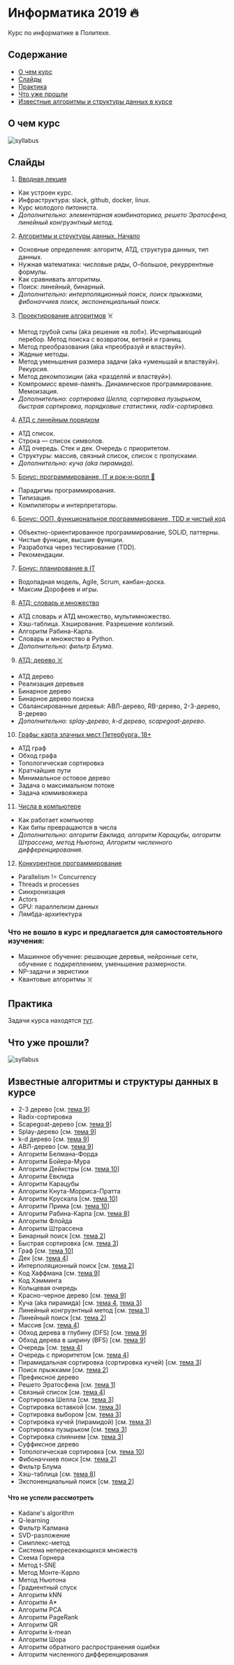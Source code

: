 # Информатика 2019 🔥

Курс по информатике в Политехе.

## Содержание

- [О чем курс](#о-чем-курс)
- [Слайды](#слайды)
- [Практика](#практика)
- [Что уже прошли](#что-уже-прошли)
- [Известные алгоритмы и структуры данных в курсе](#известные-алгоритмы-и-структуры-данных-в-курсе)

## О чем курс

![syllabus](syllabus/about.png)

## Слайды

1. [Вводная лекция](https://korikov.cc/?d=2019-informatika-01-vvodnaya-lekciya)
- Как устроен курс.
- Инфраструктура: slack, github, docker, linux.
- Курс молодого питониста.
- *Дополнительно: элементарная комбинаторика, решето Эратосфена, линейный конгруэнтный метод.*

2. [Алгоритмы и структуры данных. Начало](https://korikov.cc/?d=2019-informatika-02-algoritmy-i-struktury-dannyh-nachalo)
- Основные определения: алгоритм, АТД, структура данных, тип данных. 
- Нужная математика: числовые ряды, О-большое, рекуррентные формулы.
- Как сравнивать алгоритмы. 
- Поиск: линейный, бинарный.
- *Дополнительно: интерполяционный поиск, поиск прыжками, фибоначчиев поиск, экспоненциальный поиск.*

3. [Проектирование алгоритмов](https://korikov.cc/?d=2019-informatika-03-proektirovanie-algoritmov) ☠️
- Метод грубой силы (aka решение «в лоб»).  Исчерпывающий перебор. Метод поиска с возвратом, ветвей и границ.
- Метод преобразования (aka «преобразуй и властвуй»).
- Жадные методы.
- Метод уменьшения размера задачи (aka «уменьшай и властвуй»). Рекурсия.
- Метод декомпозиции (aka «разделяй и властвуй»).
- Компромисс время-память. Динамическое программирование. Мемоизация.
- *Дополнительно: сортировка Шелла, сортировка пузырьком, быстрая сортировка, порядковые статистики, radix-сортировка.*

4. [АТД с линейным порядком](https://korikov.cc/?d=2019-informatika-04-atd-s-lineinym-poryadkom)
- АТД список.
- Строка — список символов.
- АТД очередь. Стек и дек. Очередь с приоритетом.
- Структуры: массив, связный список, список с пропусками.
- *Дополнительно: куча (aka пирамида).*

5. [Бонус: программирование, IT и рок-н-ролл 🎸](https://korikov.cc/?d=2019-informatika-05-bonus-programmirovanie-it-i-roknroll)
- Парадигмы программирования.
- Типизация.
- Компиляторы и интерпретаторы.

6. [Бонус: ООП, функциональное программирование, TDD и чистый код](https://korikov.cc/?d=2019-informatika-06-bonus-oop-funkcionalnoe-programmirovanie-tdd-i-chistyi-kod)
- Объектно-ориентированное программирование, SOLID, паттерны.
- Чистые функции, высшие функции.
- Разработка через тестирование (TDD).
- Рекомендации.

7. [Бонус: планирование в IT](https://korikov.cc/?d=2019-informatika-07-bonus-planirovanie-v-it)
- Водопадная модель, Agile, Scrum, канбан-доска.
- Максим Дорофеев и игры.

8. [АТД: словарь и множество](https://korikov.cc/?d=2019-informatika-08-atd-slovar-i-mnojestvo)
- АТД словарь и АТД множество, мультимножество.
- Хэш-таблица. Хэширование. Разрешение коллизий.
- Алгоритм Рабина-Карпа.
- Словарь и множество в Python.
- *Дополнительно: фильтр Блума.*

9. [АТД: дерево ☠️](https://korikov.cc/?d=2019-informatika-09-atd-derevo)
- АТД дерево
- Реализация деревьев
- Бинарное дерево
- Бинарное дерево поиска
- Сбалансированные деревья: АВЛ-дерево, RB-дерево, 2-3-дерево, B-дерево
- *Дополнительно: splay-дерево, k-d дерево, scapegoat-дерево*.

10. [Графы: карта злачных мест Петербурга. 18+](https://korikov.cc/?d=2019-informatika-10-grafy-karta-zlachnyh-mest-peterburga-18)
- АТД граф
- Обход графа
- Топологическая сортировка
- Кратчайшие пути
- Минимальное остовое дерево
- Задача о максимальном потоке
- Задача коммивояжера

11. [Числа в компьютере](https://korikov.cc/?d=2019-informatika-11-chisla-v-komputere)
- Как работает компьютер 
- Как биты превращаются в числа
- *Дополнительно: алгоритм Евклида, алгоритм Карацубы, алгоритм Штрассена, метод Ньютона, Алгоритм численного дифференцирования*.

12. [Конкурентное программирование](https://korikov.cc/?d=2019-informatika-12-elementy-konkurentnogo-programmirovaniya)
- Parallelism != Concurrency 
- Threads и processes 
- Синхронизация 
- Actors 
- GPU: параллелизм данных 
- Лямбда-архитектура

### Что не вошло в курс и предлагается для самостоятельного изучения:

- Машинное обучение: решающие деревья, нейронные сети, обучение с подкреплением, уменьшение размерности.
- NP-задачи и эвристики
- Квантовые алгоритмы ☠️ 

## Практика

Задачи курса находятся [тут](tasks.md).

## Что уже прошли?

![syllabus](syllabus/syllabus.png)

## Известные алгоритмы и структуры данных в курсе

- 2-3 дерево [см. [тема 9](https://korikov.cc/?d=2019-informatika-09-atd-derevo)]
- Radix-сортировка
- Scapegoat-дерево [см. [тема 9](https://korikov.cc/?d=2019-informatika-09-atd-derevo)]
- Splay-дерево [см. [тема 9](https://korikov.cc/?d=2019-informatika-09-atd-derevo)]
- k-d дерево [см. [тема 9](https://korikov.cc/?d=2019-informatika-09-atd-derevo)]
- АВЛ-дерево [см. [тема 9](https://korikov.cc/?d=2019-informatika-09-atd-derevo)]
- Алгоритм Белмана-Форда
- Алгоритм Бойера-Мура
- Алгоритм Дейкстры [см. [тема 10](https://korikov.cc/?d=2019-informatika-10-grafy-karta-zlachnyh-mest-peterburga-18)]
- Алгоритм Евклида
- Алгоритм Карацубы
- Алгоритм Кнута-Морриса-Пратта
- Алгоритм Крускала [см. [тема 10](https://korikov.cc/?d=2019-informatika-10-grafy-karta-zlachnyh-mest-peterburga-18)]
- Алгоритм Прима [см. [тема 10](https://korikov.cc/?d=2019-informatika-10-grafy-karta-zlachnyh-mest-peterburga-18)]
- Алгоритм Рабина-Карпа [см. [тема 8](https://korikov.cc/?d=2019-informatika-08-atd-slovar-i-mnojestvo)]
- Алгоритм Флойда
- Алгоритм Штрассена
- Бинарный поиск [см. [тема 2](https://korikov.cc/?d=2019-informatika-02-algoritmy-i-struktury-dannyh-nachalo)]
- Быстрая сортировка [см. [тема 3](https://korikov.cc/?d=2019-informatika-03-proektirovanie-algoritmov)]
- Граф [см. [тема 10](https://korikov.cc/?d=2019-informatika-10-grafy-karta-zlachnyh-mest-peterburga-18)]
- Дек [см. [тема 4](https://korikov.cc/?d=2019-informatika-04-atd-s-lineinym-poryadkom)]
- Интерполяционный поиск [см. [тема 2](https://korikov.cc/?d=2019-informatika-02-algoritmy-i-struktury-dannyh-nachalo)]
- Код Хаффмана [см. [тема 9](https://korikov.cc/?d=2019-informatika-09-atd-derevo)]
- Код Хэмминга
- Кольцевая очередь
- Красно-черное дерево [см. [тема 9](https://korikov.cc/?d=2019-informatika-09-atd-derevo)]
- Куча (aka пирамида) [см. [тема 4](https://korikov.cc/?d=2019-informatika-04-atd-s-lineinym-poryadkom), [тема 3](https://korikov.cc/?d=2019-informatika-03-proektirovanie-algoritmov)]
- Линейный конгруэнтный метод [см. [тема 1](https://korikov.cc/?d=2019-informatika-01-vvodnaya-lekciya)]
- Линейный поиск [см. [тема 2](https://korikov.cc/?d=2019-informatika-02-algoritmy-i-struktury-dannyh-nachalo)]
- Массив [см. [тема 4](https://korikov.cc/?d=2019-informatika-04-atd-s-lineinym-poryadkom)]
- Обход дерева в глубину (DFS) [см. [тема 9](https://korikov.cc/?d=2019-informatika-09-atd-derevo)]
- Обход дерева в ширину (BFS) [см. [тема 9](https://korikov.cc/?d=2019-informatika-09-atd-derevo)]
- Очередь [см. [тема 4](https://korikov.cc/?d=2019-informatika-04-atd-s-lineinym-poryadkom)]
- Очередь с приоритетом [см. [тема 4](https://korikov.cc/?d=2019-informatika-04-atd-s-lineinym-poryadkom)]
- Пирамидальная сортировка (сортировка кучей) [см. [тема 3](https://korikov.cc/?d=2019-informatika-03-proektirovanie-algoritmov)]
- Поиск прыжками [см. [тема 2](https://korikov.cc/?d=2019-informatika-02-algoritmy-i-struktury-dannyh-nachalo)]
- Префиксное дерево 
- Решето Эратосфена [см. [тема 1](https://korikov.cc/?d=2019-informatika-01-vvodnaya-lekciya)]
- Связный список [см. [тема 4](https://korikov.cc/?d=2019-informatika-04-atd-s-lineinym-poryadkom)]
- Сортировка Шелла [см. [тема 3](https://korikov.cc/?d=2019-informatika-03-proektirovanie-algoritmov)]
- Сортировка вставкой [см. [тема 3](https://korikov.cc/?d=2019-informatika-03-proektirovanie-algoritmov)]
- Сортировка выбором [см. [тема 3](https://korikov.cc/?d=2019-informatika-03-proektirovanie-algoritmov)]
- Сортировка кучей (пирамидой) [см. [тема 3](https://korikov.cc/?d=2019-informatika-03-proektirovanie-algoritmov)]
- Сортировка пузырьком [см. [тема 3](https://korikov.cc/?d=2019-informatika-03-proektirovanie-algoritmov)]
- Сортировка слиянием [см. [тема 3](https://korikov.cc/?d=2019-informatika-03-proektirovanie-algoritmov)]
- Суффиксное дерево
- Топологическая сортировка [см. [тема 10](https://korikov.cc/?d=2019-informatika-10-grafy-karta-zlachnyh-mest-peterburga-18)]
- Фибоначчиев поиск [см. [тема 2](https://korikov.cc/?d=2019-informatika-02-algoritmy-i-struktury-dannyh-nachalo)]
- Фильтр Блума
- Хэш-таблица [см. [тема 8](https://korikov.cc/?d=2019-informatika-08-atd-slovar-i-mnojestvo)]
- Экспоненциальный поиск [см. [тема 2](https://korikov.cc/?d=2019-informatika-02-algoritmy-i-struktury-dannyh-nachalo)]

#### Что не успели рассмотреть
- Kadane's algorithm
- Q-learning
- Фильтр Калмана
- SVD-разложение
- Симплекс-метод
- Система непересекающихся множеств
- Схема Горнера
- Метод t-SNE
- Метод Монте-Карло
- Метод Ньютона
- Градиентный спуск
- Алгоритм kNN
- Алгоритм A*
- Алгоритм PCA
- Алгоритм PageRank
- Алгоритм QR
- Алгоритм k-mean
- Алгоритм Шора
- Алгоритм обратного распространения ошибки
- Алгоритм численного дифференцирования
